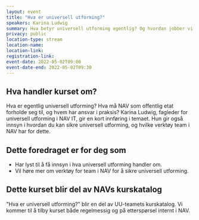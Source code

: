 ```yaml
---
layout: event
title: "Hva er universell utforming?"
speakers: Karina Ludwig
summary: Hva betyr universell utforming egentlig? Og hvordan jobber vi med universell utforming i NAV? (Kurset er del av NAVs interne kurskatalog)
privacy: public
location-type: stream
location-name:
location-link:
registration-link:
event-date: 2022-05-02T09:00
event-date-end: 2022-05-02T09:30
---
```

## Hva handler kurset om?
Hva er egentlig universell utforming? Hva må NAV som offentlig etat forholde seg til, og hvem har ansvar i praksis? Karina Ludwig, fagleder for universell utforming i NAV IT, gir en kort innføring i temaet. Hun gir også innsyn i hvordan du kan sikre universell utforming, og hvilke verktøy team i NAV har for dette.

## Dette foredraget er for deg som
- Har lyst til å få innsyn i hva universell utforming handler om.
- Vil høre mer om verktøy for team i NAV for å sikre universell utforming.

## Dette kurset blir del av NAVs kurskatalog
"Hva er universell utforming?" blir en del av UU-teamets kurskatalog.  Vi kommer til å tilby kurset både regelmessig og på etterspørsel internt i NAV.  
